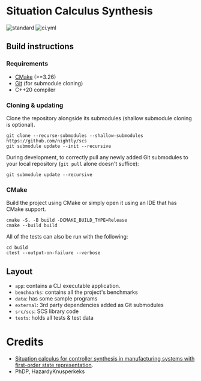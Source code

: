 # Situation Calculus Synthesis

![standard](https://img.shields.io/badge/c%2B%2B-23-blue.svg)
![ci.yml](https://github.com/nightly/scs/actions/workflows/ci.yml/badge.svg)

## Build instructions
### Requirements
- [CMake](https://cmake.org/) (>=3.26)
- [Git](https://git-scm.com/) (for submodule cloning)
- C++20 compiler

### Cloning & updating
Clone the repository alongside its submodules (shallow submodule cloning is optional).
```
git clone --recurse-submodules --shallow-submodules https://github.com/nightly/scs
git submodule update --init --recursive
```

During development, to correctly pull any newly added Git submodules to your local repository (`git pull` alone doesn't suffice):
```
git submodule update --recursive
```

### CMake
Build the project using CMake or simply open it using an IDE that has CMake support.
```
cmake -S. -B build -DCMAKE_BUILD_TYPE=Release
cmake --build build
```

All of the tests can also be run with the following:
```
cd build
ctest --output-on-failure --verbose
```

## Layout 
- `app`: contains a CLI executable application.
- `benchmarks`: contains all the project's benchmarks
- `data`: has some sample programs
- `external`: 3rd party dependencies added as Git submodules
- `src/scs`: SCS library code
- `tests`: holds all tests & test data

# Credits
- [Situation calculus for controller synthesis in manufacturing systems with first-order state representation](https://www.sciencedirect.com/science/article/abs/pii/S0004370221001491). 
- PhDP, HazardyKnusperkeks

